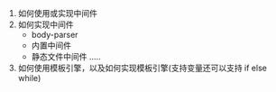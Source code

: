 1. 如何使用或实现中间件
2. 如何实现中间件
   - body-parser
   - 内置中间件
   - 静态文件中间件
   .....
3. 如何使用模板引擎，以及如何实现模板引擎(支持变量还可以支持 if else while)
